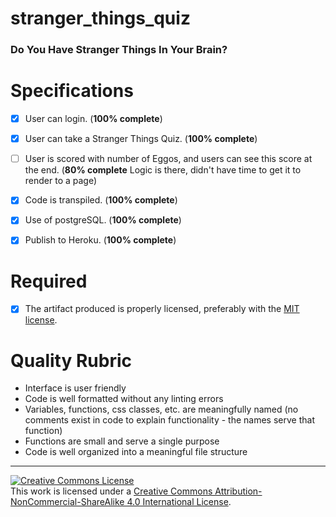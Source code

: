 # stranger_things_quiz

### Do You Have Stranger Things In Your Brain?



# Specifications

- [X] User can login. (**100% complete**)
- [X] User can take a Stranger Things Quiz. (**100% complete**)
- [ ] User is scored with number of Eggos, and users can see this score at the end. (**80% complete** Logic is there, didn't have time to get it to render to a page)
- [X] Code is transpiled. (**100% complete**)
- [X] Use of postgreSQL. (**100% complete**)
- [X] Publish to Heroku. (**100% complete**)


# Required

- [X] The artifact produced is properly licensed, preferably with the [MIT license][mit-license].

# Quality Rubric

- Interface is user friendly
- Code is well formatted without any linting errors
- Variables, functions, css classes, etc. are meaningfully named (no comments exist in code to explain functionality - the names serve that function)
- Functions are small and serve a single purpose
- Code is well organized into a meaningful file structure
---

<!-- LICENSE -->

<a rel="license" href="http://creativecommons.org/licenses/by-nc-sa/4.0/"><img alt="Creative Commons License" style="border-width:0" src="https://i.creativecommons.org/l/by-nc-sa/4.0/80x15.png" /></a>
<br />This work is licensed under a <a rel="license" href="http://creativecommons.org/licenses/by-nc-sa/4.0/">Creative Commons Attribution-NonCommercial-ShareAlike 4.0 International License</a>.

[mit-license]: https://opensource.org/licenses/MIT
